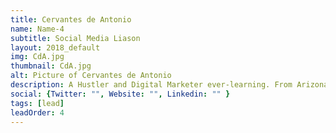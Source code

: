 ```yaml
---
title: Cervantes de Antonio
name: Name-4
subtitle: Social Media Liason
layout: 2018_default
img: CdA.jpg
thumbnail: CdA.jpg
alt: Picture of Cervantes de Antonio
description: A Hustler and Digital Marketer ever-learning. From Arizona to California. I came to the Bay Area to work with disruptive tech startups. Through failure and my own initiative, I have developed the skills needed in today's marketing workforce. I'm a social media and digital advertising specialist obsessed with results. 
social: {Twitter: "", Website: "", Linkedin: "" } 
tags: [lead]
leadOrder: 4
---
```

